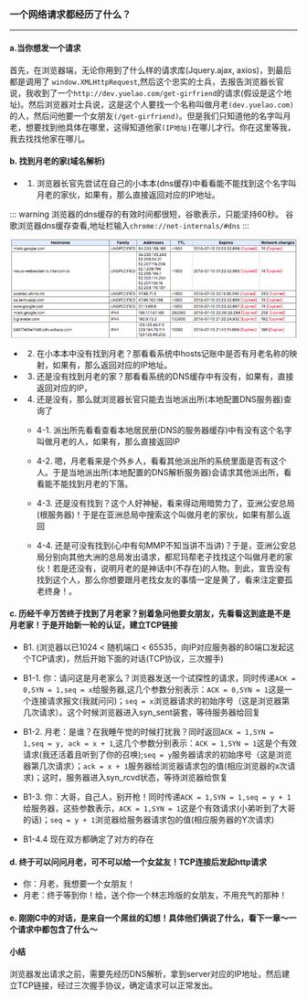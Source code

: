 ### 一个网络请求都经历了什么？
-------

#### a.当你想发一个请求
首先，在浏览器端，无论你用到了什么样的请求库(Jquery.ajax, axios)，到最后都是调用了 `window.XMLHttpRequest`,然后这个忠实的士兵，去报告浏览器长官说，我收到了一个`http://dev.yuelao.com/get-girfriend`的请求(假设是这个地址)。然后浏览器对士兵说，这是这个人要找一个名称叫做月老`(dev.yuelao.com)`的人，然后问他要一个女朋友`(/get-girfriend)`。但是我们只知道他的名字叫月老，想要找到他具体在哪里，这得知道他家`(IP地址)`在哪儿才行。你在这里等我，我去找找他家在哪儿。

#### b. 找到月老的家(域名解析)
* 1. 浏览器长官先尝试在自己的小本本(dns缓存)中看看能不能找到这个名字叫月老的家伙，如果有，那么直接返回对应的IP地址。

::: warning
浏览器的dns缓存的有效时间都很短，谷歌表示，只能坚持60秒。
谷歌浏览器dns缓存查看,地址栏输入`chrome://net-internals/#dns`
:::

![谷歌浏览器dns缓存](./images/chrome-chche-dns.png)

* 2. 在小本本中没有找到月老？那看看系统中hosts记账中是否有月老名称的映射，如果有，那么返回对应的IP地址。
    
* 3. 还是没有找到月老的家？那看看系统的DNS缓存中有没有，如果有，直接返回对应的IP，
    
* 4. 还是没有，那么就浏览器长官只能去当地派出所(本地配置DNS服务器)查询了

    * 4-1. 派出所先看看查看本地居民册(DNS的服务器缓存)中有没有这个名字叫做月老的人，如果有，那么直接返回IP
        
    * 4-2. 嗯，月老看来是个外乡人，看看其他派出所的系统里面是否有这个人。于是当地派出所(本地配置的DNS解析服务器)会请求其他派出所，看看能不能找到月老的下落。
        
    * 4-3. 还是没有找到？这个人好神秘，看来得动用暗势力了，亚洲公安总局(根服务器)！于是在亚洲总局中搜索这个叫做月老的家伙，如果有那么返回
        
    * 4-4. 还是可没有找到(心中有句MMP不知当讲不当讲)？于是，亚洲公安总局分别向其他大洲的总局发出请求，都尼玛帮老子找找这个叫做月老的家伙！若是还没有，说明月老的是神话中(不存在)的人物。到此，宣告没有找到这个人，那么你想要跟月老找女友的事情一定是黄了，看来注定要孤老终身！。

#### c. 历经千辛万苦终于找到了月老家？别着急问他要女朋友，先看看这到底是不是月老家！于是开始新一轮的认证，建立TCP链接
* B1. (浏览器以已1024 < 随机端口 < 65535，向IP对应服务器的80端口发起这个TCP请求)，然后开始下面的对话(TCP协议，三次握手)
* B1-1. 你：请问这是月老家么？浏览器发送一个试探性的请求，同时传递`ACK = 0,SYN = 1,seq = x`给服务器,这几个参数分别表示：`ACK = 0,SYN = 1`这是一个连接请求报文(我就问问)；`seq = x`浏览器请求的初始序号（这是浏览器第几次请求）。这个时候浏览器进入syn_sent装套，等待服务器给回复
        
* B1-2. 月老：是谁？在我睡午觉的时候打扰我？同时返回`ACK = 1,SYN = 1,seq = y, ack = x + 1`,这几个参数分别表示：`ACK = 1,SYN = 1`这是个有效请求(我还活着且听到了你的召唤);`seq = y`服务器请求的初始序号（这是浏览器第几次请求）；`ack = x + 1`服务器给浏览器请求包的值(相应浏览器的x次请求)；这时，服务器进入syn_rcvd状态，等待浏览器给恢复
        
* B1-3. 你：大哥，自己人，别开枪！同时传递`ACK = 1,SYN = 1,seq = y + 1`给服务器，这些参数表示，`ACK = 1,SYN = 1`这是个有效请求(小弟听到了大哥的话)；`seq = y + 1`浏览器给服务器请求包的值(相应服务器的Y次请求)
        
* B1-4.4 现在双方都确定了对方的存在

#### d. 终于可以问问月老，可不可以给一个女盆友！TCP连接后发起http请求
* 你：月老，我想要一个女朋友！
* 月老：终于等到你！给，送个你一个林志玲版的女朋友，不用充气的那种！

#### e. 刚刚C中的对话，是来自一个屌丝的幻想！具体他们俩说了什么，看下一章～一个请求中都包含了什么～

#### 小结
浏览器发出请求之前，需要先经历DNS解析，拿到server对应的IP地址，然后建立TCP链接，经过三次握手协议，确定请求可以正常发出。